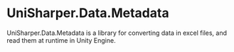 # UniSharper.Data.Metadata
UniSharper.Data.Metadata is a library for converting data in excel files, and read them at runtime in Unity Engine.
